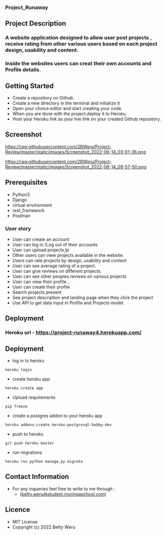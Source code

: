 
### Project_Runaway

## Project Description

### A website application designed to allow user post projects , receive rating from other various users based on each project design, usability and content.
### Inside the websites users can creat their own accounts and Profile details.

## Getting Started

- Create a repository on Github.
- Create a new directory in the terminal and initialize it
- Open your choice editor and start creating your code.
- When you are done with the project,deploy it to Heroku.
- Host your Heroku link as your live link on your created Github repository.

## Screenshot
https://raw.githubusercontent.com/2BWeru/Project-Review/master/static/images/Screenshot_2022-06-14_03-01-36.png

https://raw.githubusercontent.com/2BWeru/Project-Review/master/static/images/Screenshot_2022-06-14_09-57-50.png


## Prerequisites

- Python3
- Django
- virtual environment
- rest_framework
- Postman

### User story
- User can create an account
- User can log in /Log out of their accounts
- User can upload projects,Ip
- Other users can view projects available in the website.
- Users can rate projects by design, usability and  content
- User can see average rating of a project.
- User can give reviews on different projects.
- User can see other peoples reviews on various projects
- User can view their profile ,
- User can create their profile 
- Search projects present
- See project description and landing page  when they click the project 
- Use API to get data input in  Profile and Projects model.


## Deployment
### Heroku url  - https://project-runaway4.herokuapp.com/


## Deployment
- log in to heroku
```
heroku login
```
- create heroku app
```
heroku create app
```
- Upload requirements
```
pip freeze
```
- create a postgres addon to your heroku app
```
heroku addons:create heroku-postgresql:hobby-dev
```
- push to heroku

```
git push heroku master
```
- run migrations
```
heroku run python manage.py migrate
```
## Contact Information
- For any inqueries feel free to write to me through :
  - (betty.weru@student.moringaschool.com)

## Licence
- MIT License
- Copyright (c) 2022 Betty Weru
